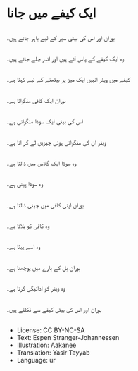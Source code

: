# ایک کیفے میں جانا

##
بوران اور اس کی بیٹی سیر کے لیے باہر جاتے ہیں۔

##
وہ ایک کیفے کے پاس آتے ہیں اور اندر چلے جاتے ہیں۔

##
کیفے میں ویٹر انہیں ایک میز پر بیٹھنے کے لیے کہتا ہے۔

##
بوران ایک کافی منگواتا ہے۔

##
اس کی بیٹی ایک سوڈا منگواتی ہے۔

##
ویٹر ان کی منگوائی ہوئی چیزیں لے کر آتا ہے۔

##
وہ سوڈا ایک گلاس میں ڈالتا ہے۔

##
وہ سوڈا پیتی ہے۔

##
بوران اپنی کافی میں چینی ڈالتا ہے۔

##
وہ کافی کو ہلاتا ہے۔

##
وہ اسے پیتا ہے۔

##
بوران بل کے بارے میں پوچھتا ہے۔

##
وہ ویٹر کو ادائیگی کرتا ہے۔

##
بوران اور اس کی بیٹی کیفے سے نکلتے ہیں۔

##
* License: CC BY-NC-SA
* Text: Espen Stranger-Johannessen
* Illustration: Aakanee
* Translation: Yasir Tayyab
* Language: ur
